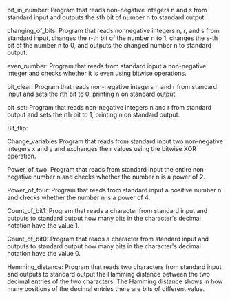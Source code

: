 bit_in_number:
Program that reads non-negative integers n and s from standard input and outputs the sth bit of number n to standard output.

changing_of_bits:
Program that reads nonnegative integers n, r, and s from standard input, changes the r-th bit of the number n to 1, changes the s-th bit of the number n to 0, and outputs the changed number n to standard output.

even_number:
Program that reads from standard input a non-negative integer and checks whether it is even using bitwise operations.

bit_clear:
Program that reads non-negative integers n and r from standard input and sets the rth bit to 0, printing n on standard output.

bit_set:
Program that reads non-negative integers n and r from standard output and sets the rth bit to 1, printing n on standard output.

Bit_flip:

Change_variables
Program that reads from standard input two non-negative integers x and y and exchanges their values ​​using the bitwise XOR operation.

Power_of_two:
Program that reads from standard input the entire non-negative number n and checks whether the number n is a power of 2.

Power_of_four:
Program that reads from standard input a positive number n and checks whether the number n is a power of 4.

Count_of_bit1:
Program that reads a character from standard input and outputs to standard output how many bits in the character's decimal notation have the value 1.

Count_of_bit0:
Program that reads a character from standard input and outputs to standard output how many bits in the character's decimal notation have the value 0.

Hemming_distance:
Program that reads two characters from standard input and outputs to standard output the Hamming distance between the two decimal entries of the two characters. The Hamming distance shows in how many positions of the decimal entries there are bits of different value.


